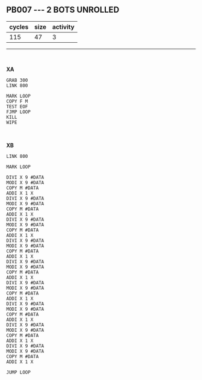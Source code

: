 ## PB007 --- 2 BOTS UNROLLED

| cycles | size | activity |
| ------ | ---- | -------- |
| 115 | 47 | 3 |
<hr>
<br>

**XA**

```
GRAB 300
LINK 800

MARK LOOP
COPY F M
TEST EOF
FJMP LOOP
KILL
WIPE
```

<br>

**XB**

```
LINK 800

MARK LOOP

DIVI X 9 #DATA
MODI X 9 #DATA
COPY M #DATA
ADDI X 1 X
DIVI X 9 #DATA
MODI X 9 #DATA
COPY M #DATA
ADDI X 1 X
DIVI X 9 #DATA
MODI X 9 #DATA
COPY M #DATA
ADDI X 1 X
DIVI X 9 #DATA
MODI X 9 #DATA
COPY M #DATA
ADDI X 1 X
DIVI X 9 #DATA
MODI X 9 #DATA
COPY M #DATA
ADDI X 1 X
DIVI X 9 #DATA
MODI X 9 #DATA
COPY M #DATA
ADDI X 1 X
DIVI X 9 #DATA
MODI X 9 #DATA
COPY M #DATA
ADDI X 1 X
DIVI X 9 #DATA
MODI X 9 #DATA
COPY M #DATA
ADDI X 1 X
DIVI X 9 #DATA
MODI X 9 #DATA
COPY M #DATA
ADDI X 1 X

JUMP LOOP
```
